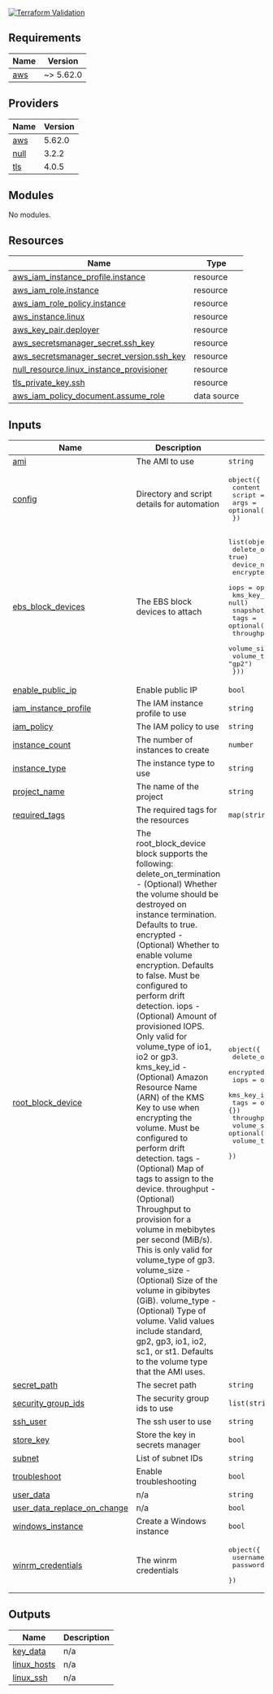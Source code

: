 
[![Terraform Validation](https://github.com/HappyPathway/terraform-aws-instance/actions/workflows/terraform.yaml/badge.svg)](https://github.com/HappyPathway/terraform-aws-instance/actions/workflows/terraform.yaml)

<!-- BEGIN_TF_DOCS -->
## Requirements

| Name | Version |
|------|---------|
| <a name="requirement_aws"></a> [aws](#requirement\_aws) | ~> 5.62.0 |

## Providers

| Name | Version |
|------|---------|
| <a name="provider_aws"></a> [aws](#provider\_aws) | 5.62.0 |
| <a name="provider_null"></a> [null](#provider\_null) | 3.2.2 |
| <a name="provider_tls"></a> [tls](#provider\_tls) | 4.0.5 |

## Modules

No modules.

## Resources

| Name | Type |
|------|------|
| [aws_iam_instance_profile.instance](https://registry.terraform.io/providers/hashicorp/aws/latest/docs/resources/iam_instance_profile) | resource |
| [aws_iam_role.instance](https://registry.terraform.io/providers/hashicorp/aws/latest/docs/resources/iam_role) | resource |
| [aws_iam_role_policy.instance](https://registry.terraform.io/providers/hashicorp/aws/latest/docs/resources/iam_role_policy) | resource |
| [aws_instance.linux](https://registry.terraform.io/providers/hashicorp/aws/latest/docs/resources/instance) | resource |
| [aws_key_pair.deployer](https://registry.terraform.io/providers/hashicorp/aws/latest/docs/resources/key_pair) | resource |
| [aws_secretsmanager_secret.ssh_key](https://registry.terraform.io/providers/hashicorp/aws/latest/docs/resources/secretsmanager_secret) | resource |
| [aws_secretsmanager_secret_version.ssh_key](https://registry.terraform.io/providers/hashicorp/aws/latest/docs/resources/secretsmanager_secret_version) | resource |
| [null_resource.linux_instance_provisioner](https://registry.terraform.io/providers/hashicorp/null/latest/docs/resources/resource) | resource |
| [tls_private_key.ssh](https://registry.terraform.io/providers/hashicorp/tls/latest/docs/resources/private_key) | resource |
| [aws_iam_policy_document.assume_role](https://registry.terraform.io/providers/hashicorp/aws/latest/docs/data-sources/iam_policy_document) | data source |

## Inputs

| Name | Description | Type | Default | Required |
|------|-------------|------|---------|:--------:|
| <a name="input_ami"></a> [ami](#input\_ami) | The AMI to use | `string` | n/a | yes |
| <a name="input_config"></a> [config](#input\_config) | Directory and script details for automation | <pre>object({<br>    content = string<br>    script  = string<br>    args    = optional(string, "")<br>  })</pre> | `null` | no |
| <a name="input_ebs_block_devices"></a> [ebs\_block\_devices](#input\_ebs\_block\_devices) | The EBS block devices to attach | <pre>list(object({<br>    delete_on_termination = optional(bool, true)<br>    device_name           = string<br>    encrypted             = optional(bool, false)<br>    iops                  = optional(number, null)<br>    kms_key_id            = optional(string, null)<br>    snapshot_id           = optional(string, null)<br>    tags                  = optional(map(string), {})<br>    throughput            = optional(number, null)<br>    volume_size           = optional(number, 100)<br>    volume_type           = optional(string, "gp2")<br>  }))</pre> | `[]` | no |
| <a name="input_enable_public_ip"></a> [enable\_public\_ip](#input\_enable\_public\_ip) | Enable public IP | `bool` | `false` | no |
| <a name="input_iam_instance_profile"></a> [iam\_instance\_profile](#input\_iam\_instance\_profile) | The IAM instance profile to use | `string` | `null` | no |
| <a name="input_iam_policy"></a> [iam\_policy](#input\_iam\_policy) | The IAM policy to use | `string` | `null` | no |
| <a name="input_instance_count"></a> [instance\_count](#input\_instance\_count) | The number of instances to create | `number` | `1` | no |
| <a name="input_instance_type"></a> [instance\_type](#input\_instance\_type) | The instance type to use | `string` | n/a | yes |
| <a name="input_project_name"></a> [project\_name](#input\_project\_name) | The name of the project | `string` | n/a | yes |
| <a name="input_required_tags"></a> [required\_tags](#input\_required\_tags) | The required tags for the resources | `map(string)` | n/a | yes |
| <a name="input_root_block_device"></a> [root\_block\_device](#input\_root\_block\_device) | The root\_block\_device block supports the following: delete\_on\_termination - (Optional) Whether the volume should be destroyed on instance termination. Defaults to true. encrypted - (Optional) Whether to enable volume encryption. Defaults to false. Must be configured to perform drift detection. iops - (Optional) Amount of provisioned IOPS. Only valid for volume\_type of io1, io2 or gp3. kms\_key\_id - (Optional) Amazon Resource Name (ARN) of the KMS Key to use when encrypting the volume. Must be configured to perform drift detection. tags - (Optional) Map of tags to assign to the device. throughput - (Optional) Throughput to provision for a volume in mebibytes per second (MiB/s). This is only valid for volume\_type of gp3. volume\_size - (Optional) Size of the volume in gibibytes (GiB). volume\_type - (Optional) Type of volume. Valid values include standard, gp2, gp3, io1, io2, sc1, or st1. Defaults to the volume type that the AMI uses. | <pre>object({<br>    delete_on_termination = optional(bool, true)<br>    encrypted             = optional(bool, false)<br>    iops                  = optional(number, null)<br>    kms_key_id            = optional(string, null)<br>    tags                  = optional(map(string), {})<br>    throughput            = optional(number, null)<br>    volume_size           = optional(number, 100)<br>    volume_type           = optional(string, "gp3")<br>  })</pre> | n/a | yes |
| <a name="input_secret_path"></a> [secret\_path](#input\_secret\_path) | The secret path | `string` | `null` | no |
| <a name="input_security_group_ids"></a> [security\_group\_ids](#input\_security\_group\_ids) | The security group ids to use | `list(string)` | n/a | yes |
| <a name="input_ssh_user"></a> [ssh\_user](#input\_ssh\_user) | The ssh user to use | `string` | `null` | no |
| <a name="input_store_key"></a> [store\_key](#input\_store\_key) | Store the key in secrets manager | `bool` | `false` | no |
| <a name="input_subnet"></a> [subnet](#input\_subnet) | List of subnet IDs | `string` | n/a | yes |
| <a name="input_troubleshoot"></a> [troubleshoot](#input\_troubleshoot) | Enable troubleshooting | `bool` | n/a | yes |
| <a name="input_user_data"></a> [user\_data](#input\_user\_data) | n/a | `string` | `null` | no |
| <a name="input_user_data_replace_on_change"></a> [user\_data\_replace\_on\_change](#input\_user\_data\_replace\_on\_change) | n/a | `bool` | `false` | no |
| <a name="input_windows_instance"></a> [windows\_instance](#input\_windows\_instance) | Create a Windows instance | `bool` | n/a | yes |
| <a name="input_winrm_credentials"></a> [winrm\_credentials](#input\_winrm\_credentials) | The winrm credentials | <pre>object({<br>    username = string<br>    password = string<br>  })</pre> | `null` | no |

## Outputs

| Name | Description |
|------|-------------|
| <a name="output_key_data"></a> [key\_data](#output\_key\_data) | n/a |
| <a name="output_linux_hosts"></a> [linux\_hosts](#output\_linux\_hosts) | n/a |
| <a name="output_linux_ssh"></a> [linux\_ssh](#output\_linux\_ssh) | n/a |
<!-- END_TF_DOCS -->